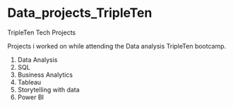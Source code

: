 # Data_projects_TripleTen
TripleTen Tech Projects

Projects i worked on while attending the Data analysis TripleTen bootcamp. 

1. Data Analysis
2. SQL
3. Business Analytics
4. Tableau
5. Storytelling with data
6. Power BI
   
